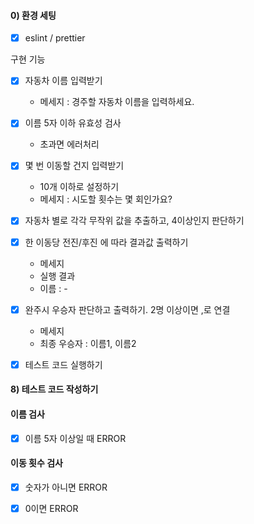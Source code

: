 #### 0) 환경 세팅

- [X] eslint / prettier

구현 기능

- [X] 자동차 이름 입력받기
    - 메세지 : 경주할 자동차 이름을 입력하세요.

- [X] 이름 5자 이하 유효성 검사
    - 초과면 에러처리

- [X] 몇 번 이동할 건지 입력받기
    - 10개 이하로 설정하기
    - 메세지 : 시도할 횟수는 몇 회인가요?

- [X] 자동차 별로 각각 무작위 값을 추출하고, 4이상인지 판단하기

- [X]  한 이동당 전진/후진 에 따라 결과값 출력하기
    - 메세지
    - 실행 결과
    - 이름 : -

- [X]  완주시 우승자 판단하고 출력하기. 2명 이상이면 ,로 연결
    - 메세지
    - 최종 우승자 : 이름1, 이름2

- [X]  테스트 코드 실행하기

#### 8) 테스트 코드 작성하기

#### 이름 검사

- [X] 이름 5자 이상일 때 ERROR

#### 이동 횟수 검사

- [X] 숫자가 아니면 ERROR
- [X] 0이면 ERROR

